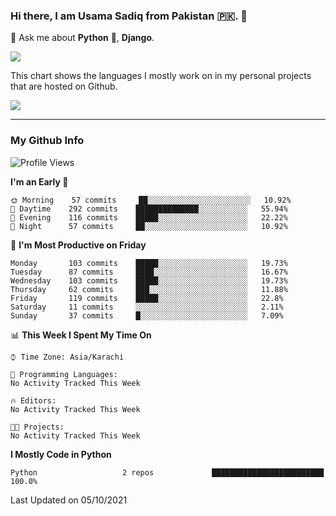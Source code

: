 ### Hi there, I am Usama Sadiq from Pakistan 🇵🇰. 👋

💬 Ask me about **Python** 🐍, **Django**. <!-- , Testing, Docker, Jenkins Automation, -->

<!--  
🗣 I love to talk about
  - Automating day-to-day stuff using Python
  - **Urdu Literature** 📚, **Anime** 💻, **Manga** 📜, **Light Novels** 📜, **Comics** 📱.  
-->

<img align="center" src="https://github-readme-stats.vercel.app/api?username=UsamaSadiq&custom_title=My Stats&show_icons=true&theme=dark&count_private=true&include_all_commits=true" />

This chart shows the languages I mostly work on in my personal projects that are hosted on Github.

<img align="center" src="https://github-readme-stats.vercel.app/api/top-langs/?username=UsamaSadiq&langs_count=10&layout=compact" />

--- 
### My Github Info
<!--START_SECTION:waka-->
![Profile Views](http://img.shields.io/badge/Profile%20Views-1-blue)

**I'm an Early 🐤** 

```text
🌞 Morning    57 commits     ██░░░░░░░░░░░░░░░░░░░░░░░   10.92% 
🌆 Daytime    292 commits    ██████████████░░░░░░░░░░░   55.94% 
🌃 Evening    116 commits    █████░░░░░░░░░░░░░░░░░░░░   22.22% 
🌙 Night      57 commits     ██░░░░░░░░░░░░░░░░░░░░░░░   10.92%

```
📅 **I'm Most Productive on Friday** 

```text
Monday       103 commits    █████░░░░░░░░░░░░░░░░░░░░   19.73% 
Tuesday      87 commits     ████░░░░░░░░░░░░░░░░░░░░░   16.67% 
Wednesday    103 commits    █████░░░░░░░░░░░░░░░░░░░░   19.73% 
Thursday     62 commits     ███░░░░░░░░░░░░░░░░░░░░░░   11.88% 
Friday       119 commits    █████░░░░░░░░░░░░░░░░░░░░   22.8% 
Saturday     11 commits     ░░░░░░░░░░░░░░░░░░░░░░░░░   2.11% 
Sunday       37 commits     █░░░░░░░░░░░░░░░░░░░░░░░░   7.09%

```


📊 **This Week I Spent My Time On** 

```text
⌚︎ Time Zone: Asia/Karachi

💬 Programming Languages: 
No Activity Tracked This Week

🔥 Editors: 
No Activity Tracked This Week

🐱‍💻 Projects: 
No Activity Tracked This Week

```

**I Mostly Code in Python** 

```text
Python                   2 repos             █████████████████████████   100.0%

```



 Last Updated on 05/10/2021
<!--END_SECTION:waka-->
<!--
**UsamaSadiq/UsamaSadiq** is a ✨ _special_ ✨ repository because its `README.md` (this file) appears on your GitHub profile.

Here are some ideas to get you started:

- 🔭 I’m currently working on ...
- 🌱 I’m currently learning ...
- 👯 I’m looking to collaborate on ...
- 🤔 I’m looking for help with ...
- 📫 How to reach me: ...
- 😄 Pronouns: ...
- ⚡ Fun fact: ...
-->
